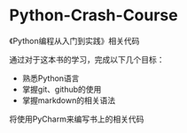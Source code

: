 # Python-Crash-Course
《Python编程从入门到实践》相关代码

通过对于这本书的学习，完成以下几个目标：
* 熟悉Python语言
* 掌握git、github的使用
* 掌握markdown的相关语法

将使用PyCharm来编写书上的相关代码




